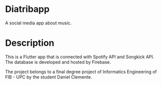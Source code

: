 # Diatribapp

A social media app about music.

# Description

This is a Flutter app that is connected with Spotify API and Songkick API. The database is developed and hosted by Firebase.

The project belongs to a final degree project of Informatics Engineering of FIB - UPC by the student Daniel Clemente.
